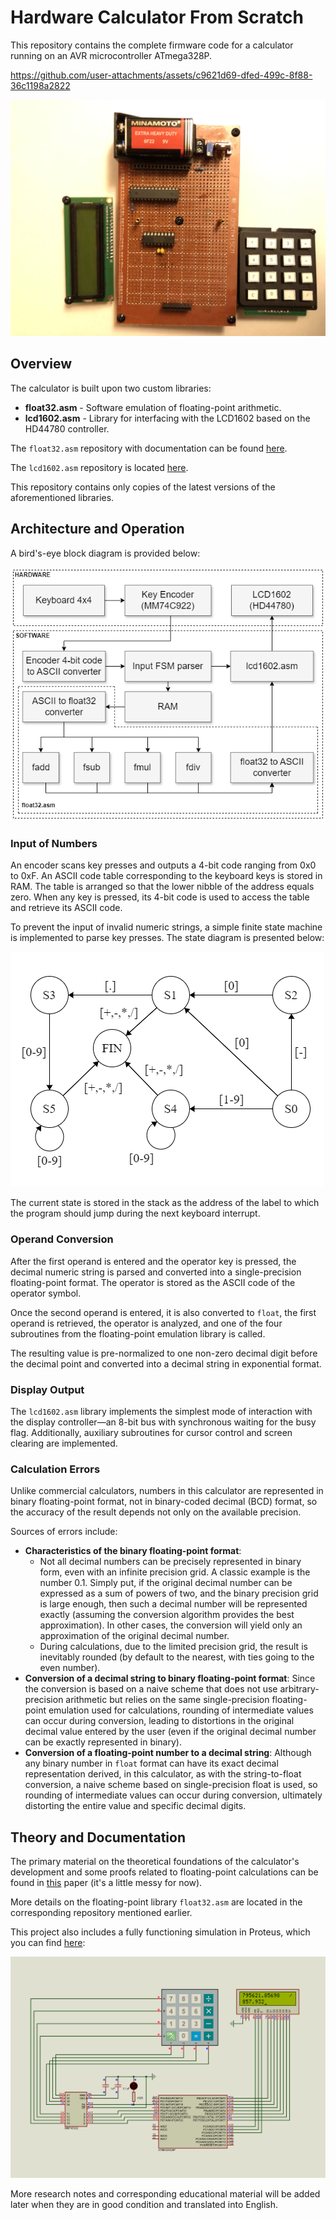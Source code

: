 # Hardware Calculator From Scratch

This repository contains the complete firmware code for a calculator running on an AVR microcontroller ATmega328P.

https://github.com/user-attachments/assets/c9621d69-dfed-499c-8f88-36c1198a2822

![Photo 1](docs/photo_1.jpg)

## Overview

The calculator is built upon two custom libraries:

- **float32.asm** - Software emulation of floating-point arithmetic.
- **lcd1602.asm** - Library for interfacing with the LCD1602 based on the HD44780 controller.

The `float32.asm` repository with documentation can be found [here](https://github.com/igor-240340/Float32AVR).

The `lcd1602.asm` repository is located [here](https://github.com/igor-240340/LCD1602-HD44780-AVR).

This repository contains only copies of the latest versions of the aforementioned libraries.

## Architecture and Operation

A bird's-eye block diagram is provided below:

![Block Diagram](docs/block_diagram.png)

### Input of Numbers

An encoder scans key presses and outputs a 4-bit code ranging from 0x0 to 0xF. An ASCII code table corresponding to the keyboard keys is stored in RAM. The table is arranged so that the lower nibble of the address equals zero. When any key is pressed, its 4-bit code is used to access the table and retrieve its ASCII code.

To prevent the input of invalid numeric strings, a simple finite state machine is implemented to parse key presses. The state diagram is presented below:

![State Diagram](docs/state_diagram.png)

The current state is stored in the stack as the address of the label to which the program should jump during the next keyboard interrupt.

### Operand Conversion

After the first operand is entered and the operator key is pressed, the decimal numeric string is parsed and converted into a single-precision floating-point format. The operator is stored as the ASCII code of the operator symbol.

Once the second operand is entered, it is also converted to `float`, the first operand is retrieved, the operator is analyzed, and one of the four subroutines from the floating-point emulation library is called.

The resulting value is pre-normalized to one non-zero decimal digit before the decimal point and converted into a decimal string in exponential format.

### Display Output

The `lcd1602.asm` library implements the simplest mode of interaction with the display controller—an 8-bit bus with synchronous waiting for the busy flag. Additionally, auxiliary subroutines for cursor control and screen clearing are implemented.

### Calculation Errors

Unlike commercial calculators, numbers in this calculator are represented in binary floating-point format, not in binary-coded decimal (BCD) format, so the accuracy of the result depends not only on the available precision.

Sources of errors include:

- **Characteristics of the binary floating-point format**:
  - Not all decimal numbers can be precisely represented in binary form, even with an infinite precision grid. A classic example is the number 0.1. Simply put, if the original decimal number can be expressed as a sum of powers of two, and the binary precision grid is large enough, then such a decimal number will be represented exactly (assuming the conversion algorithm provides the best approximation). In other cases, the conversion will yield only an approximation of the original decimal number.
  - During calculations, due to the limited precision grid, the result is inevitably rounded (by default to the nearest, with ties going to the even number).
- **Conversion of a decimal string to binary floating-point format**: Since the conversion is based on a naive scheme that does not use arbitrary-precision arithmetic but relies on the same single-precision floating-point emulation used for calculations, rounding of intermediate values can occur during conversion, leading to distortions in the original decimal value entered by the user (even if the original decimal number can be exactly represented in binary).
- **Conversion of a floating-point number to a decimal string**: Although any binary number in `float` format can have its exact decimal representation derived, in this calculator, as with the string-to-float conversion, a naive scheme based on single-precision float is used, so rounding of intermediate values can occur during conversion, ultimately distorting the entire value and specific decimal digits.

## Theory and Documentation

The primary material on the theoretical foundations of the calculator's development and some proofs related to floating-point calculations can be found in [this](docs/HardwareCalculatorFromScratch.%20Research.odt) paper (it's a little messy for now).

More details on the floating-point library `float32.asm` are located in the corresponding repository mentioned earlier.

This project also includes a fully functioning simulation in Proteus, which you can find [here](docs/HardwareCalculatorFromScratch.pdsprj):

![Proteus Schematic](docs/proteus_schematic.png)

More research notes and corresponding educational material will be added later when they are in good condition and translated into English.
